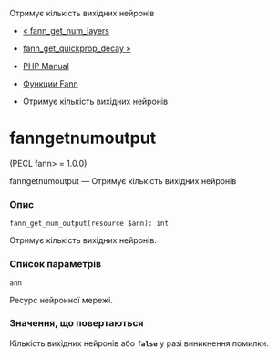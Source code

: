 Отримує кількість вихідних нейронів

-   [« fann\_get\_num\_layers](function.fann-get-num-layers.html)
    
-   [fann\_get\_quickprop\_decay »](function.fann-get-quickprop-decay.html)
    
-   [PHP Manual](index.html)
    
-   [Функции Fann](ref.fann.html)
    
-   Отримує кількість вихідних нейронів
    

# fanngetnumoutput

(PECL fann> = 1.0.0)

fanngetnumoutput — Отримує кількість вихідних нейронів

### Опис

```methodsynopsis
fann_get_num_output(resource $ann): int
```

Отримує кількість вихідних нейронів.

### Список параметрів

`ann`

Ресурс нейронної мережі.

### Значення, що повертаються

Кількість вихідних нейронів або **`false`** у разі виникнення помилки.